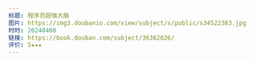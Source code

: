 ```yaml
---
标题: 程序员超强大脑
图片: https://img3.doubanio.com/view/subject/s/public/s34522383.jpg
时时: 20240408
链接: https://book.douban.com/subject/36362026/
评价: 5★★★
---
```


